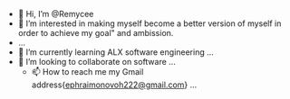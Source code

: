 - 👋 Hi, I’m @Remycee
- 👀 I’m interested in making myself become a better  version of myself in order to achieve my goal" and ambission.
-  ...
- 🌱 I’m currently learning ALX software engineering ...
- 💞️ I’m looking to collaborate on software  ...
  - 📫 How to reach me my Gmail address{ephraimonovoh222@gmail.com} ...

<!---
Remycee/Remycee is a ✨ special ✨ repository because its `README.md` (this file) appears on your GitHub profile.
You can click the Preview link to take a look at your changes.
--->
 
